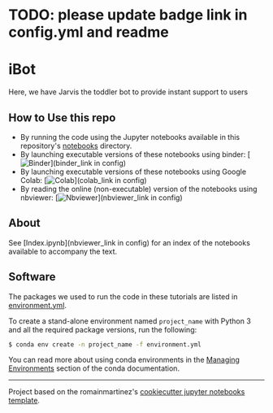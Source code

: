 # TODO: please update badge link in config.yml and readme

# iBot 

Here, we have Jarvis the toddler bot to provide instant support to users

## How to Use this repo
- By running the code using the Jupyter notebooks available in this repository's [notebooks](./notebooks) directory.
- By launching executable versions of these notebooks using binder: [![Binder](https://mybinder.org/badge.svg)](binder_link in config)
- By launching executable versions of these notebooks using Google Colab: [![Colab](https://colab.research.google.com/assets/colab-badge.svg)](colab_link in config)
- By reading the online (non-executable) version of the notebooks using nbviewer: [![Nbviewer](https://raw.github.com/jupyter/design/master/logos/Badges/nbviewer_badge.svg?sanitize=true)](nbviewer_link in config)

## About
See [Index.ipynb](nbviewer_link in config) for an index of the notebooks available to accompany the text.

## Software
The packages we used to run the code in these tutorials are listed in [environment.yml](environment.yml).

To create a stand-alone environment named `project_name` with Python 3 and all the required package versions, run the following:

```bash
$ conda env create -n project_name -f environment.yml
```

You can read more about using conda environments in the [Managing Environments](http://conda.pydata.org/docs/using/envs.html) section of the conda documentation.

---
Project based on the romainmartinez's [cookiecutter jupyter notebooks template](https://github.com/romainmartinez/cookiecutter-jupyter-notebooks).
